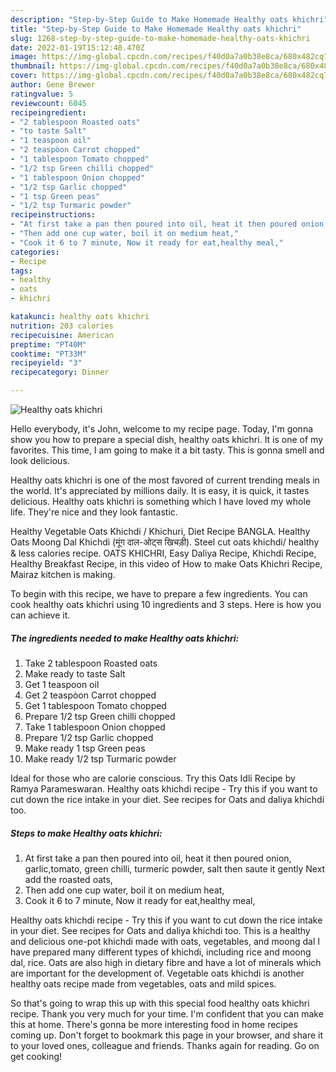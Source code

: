 ```yaml
---
description: "Step-by-Step Guide to Make Homemade Healthy oats khichri"
title: "Step-by-Step Guide to Make Homemade Healthy oats khichri"
slug: 1268-step-by-step-guide-to-make-homemade-healthy-oats-khichri
date: 2022-01-19T15:12:48.470Z
image: https://img-global.cpcdn.com/recipes/f40d0a7a0b38e8ca/680x482cq70/healthy-oats-khichri-recipe-main-photo.jpg
thumbnail: https://img-global.cpcdn.com/recipes/f40d0a7a0b38e8ca/680x482cq70/healthy-oats-khichri-recipe-main-photo.jpg
cover: https://img-global.cpcdn.com/recipes/f40d0a7a0b38e8ca/680x482cq70/healthy-oats-khichri-recipe-main-photo.jpg
author: Gene Brewer
ratingvalue: 5
reviewcount: 6045
recipeingredient:
- "2 tablespoon Roasted oats"
- "to taste Salt"
- "1 teaspoon oil"
- "2 teaspòon Carrot chopped"
- "1 tablespoon Tomato chopped"
- "1/2 tsp Green chilli chopped"
- "1 tablespoon Onion chopped"
- "1/2 tsp Garlic chopped"
- "1 tsp Green peas"
- "1/2 tsp Turmaric powder"
recipeinstructions:
- "At first take a pan then poured into oil, heat it then poured onion, garlic,tomato, green chilli, turmeric powder, salt then saute it gently Next add the roasted oats,"
- "Then add one cup water, boil it on medium heat,"
- "Cook it 6 to 7 minute, Now it ready for eat,healthy meal,"
categories:
- Recipe
tags:
- healthy
- oats
- khichri

katakunci: healthy oats khichri 
nutrition: 203 calories
recipecuisine: American
preptime: "PT40M"
cooktime: "PT33M"
recipeyield: "3"
recipecategory: Dinner

---
```



![Healthy oats khichri](https://img-global.cpcdn.com/recipes/f40d0a7a0b38e8ca/680x482cq70/healthy-oats-khichri-recipe-main-photo.jpg)

Hello everybody, it's John, welcome to my recipe page. Today, I'm gonna show you how to prepare a special dish, healthy oats khichri. It is one of my favorites. This time, I am going to make it a bit tasty. This is gonna smell and look delicious.

Healthy oats khichri is one of the most favored of current trending meals in the world. It's appreciated by millions daily. It is easy, it is quick, it tastes delicious. Healthy oats khichri is something which I have loved my whole life. They're nice and they look fantastic.

Healthy Vegetable Oats Khichdi / Khichuri, Diet Recipe BANGLA. Healthy Oats Moong Dal Khichdi (मूंग दाल-ओट्स खिचड़ी). Steel cut oats khichdi/ healthy &amp; less calories recipe. OATS KHICHRI, Easy Daliya Recipe, Khichdi Recipe, Healthy Breakfast Recipe, in this video of How to make Oats Khichri Recipe, Mairaz kitchen is making.


To begin with this recipe, we have to prepare a few ingredients. You can cook healthy oats khichri using 10 ingredients and 3 steps. Here is how you can achieve it.

<!--inarticleads1-->

##### The ingredients needed to make Healthy oats khichri:

1. Take 2 tablespoon Roasted oats
1. Make ready to taste Salt
1. Get 1 teaspoon oil
1. Get 2 teaspòon Carrot chopped
1. Get 1 tablespoon Tomato chopped
1. Prepare 1/2 tsp Green chilli chopped
1. Take 1 tablespoon Onion chopped
1. Prepare 1/2 tsp Garlic chopped
1. Make ready 1 tsp Green peas
1. Make ready 1/2 tsp Turmaric powder


Ideal for those who are calorie conscious. Try this Oats Idli Recipe by Ramya Parameswaran. Healthy oats khichdi recipe - Try this if you want to cut down the rice intake in your diet. See recipes for Oats and daliya khichdi too. 

<!--inarticleads2-->

##### Steps to make Healthy oats khichri:

1. At first take a pan then poured into oil, heat it then poured onion, garlic,tomato, green chilli, turmeric powder, salt then saute it gently Next add the roasted oats,
1. Then add one cup water, boil it on medium heat,
1. Cook it 6 to 7 minute, Now it ready for eat,healthy meal,


Healthy oats khichdi recipe - Try this if you want to cut down the rice intake in your diet. See recipes for Oats and daliya khichdi too. This is a healthy and delicious one-pot khichdi made with oats, vegetables, and moong dal I have prepared many different types of khichdi, including rice and moong dal, rice. Oats are also high in dietary fibre and have a lot of minerals which are important for the development of. Vegetable oats khichdi is another healthy oats recipe made from vegetables, oats and mild spices. 

So that's going to wrap this up with this special food healthy oats khichri recipe. Thank you very much for your time. I'm confident that you can make this at home. There's gonna be more interesting food in home recipes coming up. Don't forget to bookmark this page in your browser, and share it to your loved ones, colleague and friends. Thanks again for reading. Go on get cooking!
